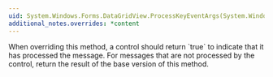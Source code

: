 ```yaml
---
uid: System.Windows.Forms.DataGridView.ProcessKeyEventArgs(System.Windows.Forms.Message@)
additional_notes.overrides: *content
---
```


<p>When overriding this method, a control should return `true` to indicate that it has processed the message. For messages that are not processed by the control, return the result of the base version of this method.</p>


